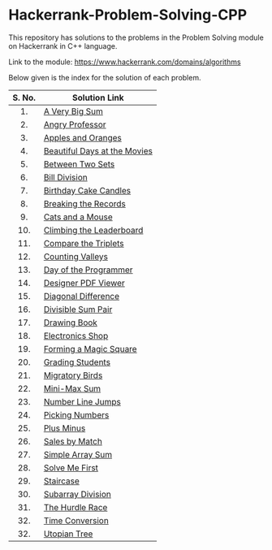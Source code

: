 # Hackerrank-Problem-Solving-CPP
This repository has solutions to the problems in the Problem Solving module on Hackerrank in C++ language.

Link to the module: https://www.hackerrank.com/domains/algorithms

Below given is the index for the solution of each problem.

| S. No.  | Solution Link |
|:---------------:|---------------|
|1.| [A Very Big Sum](https://github.com/niharika1102/Hackerrank-Problem-Solving-CPP/blob/main/A%20Very%20Big%20Sum.cpp)  |
|2.|[Angry Professor](https://github.com/niharika1102/Hackerrank-Problem-Solving-CPP/blob/main/Angry%20Professor.cpp)|
|3.| [Apples and Oranges](https://github.com/niharika1102/Hackerrank-Problem-Solving-CPP/blob/main/Apple%20and%20Orange.cpp)  |
|4.|[Beautiful Days at the Movies](https://github.com/niharika1102/Hackerrank-Problem-Solving-CPP/blob/main/Beautiful%20Days%20at%20the%20Movies.cpp)|
|5.| [Between Two Sets](https://github.com/niharika1102/Hackerrank-Problem-Solving-CPP/blob/main/Between%20Two%20Sets.cpp)|
|6.|[Bill Division](https://github.com/niharika1102/Hackerrank-Problem-Solving-CPP/blob/main/Bill%20Division.cpp)|
|7.| [Birthday Cake Candles](https://github.com/niharika1102/Hackerrank-Problem-Solving-CPP/blob/main/Birthday%20Cake%20Candles.cpp)|
|8.|[Breaking the Records](https://github.com/niharika1102/Hackerrank-Problem-Solving-CPP/blob/main/Breaking%20the%20Records.cpp)|
|9.|[Cats and a Mouse](https://github.com/niharika1102/Hackerrank-Problem-Solving-CPP/blob/main/Cats%20and%20a%20Mouse.cpp)|
|10.|[Climbing the Leaderboard](https://github.com/niharika1102/Hackerrank-Problem-Solving-CPP/blob/main/Climbing%20the%20Leaderboard.cpp)|
|11.|[Compare the Triplets](https://github.com/niharika1102/Hackerrank-Problem-Solving-CPP/blob/main/Compare%20the%20Triplets.cpp)|
|12.|[Counting Valleys](https://github.com/niharika1102/Hackerrank-Problem-Solving-CPP/blob/main/Counting%20Valleys.cpp)|
|13.|[Day of the Programmer](https://github.com/niharika1102/Hackerrank-Problem-Solving-CPP/blob/main/Day%20of%20the%20Programmer.cpp)|
|14.|[Designer PDF Viewer](https://github.com/niharika1102/Hackerrank-Problem-Solving-CPP/blob/main/Designer%20PDF%20Viewer.cpp)|
|15.|[Diagonal Difference](https://github.com/niharika1102/Hackerrank-Problem-Solving-CPP/blob/main/Diagonal%20Difference.cpp)|
|16.|[Divisible Sum Pair](https://github.com/niharika1102/Hackerrank-Problem-Solving-CPP/blob/main/Divisible%20Sum%20Pair.cpp)|
|17.|[Drawing Book](https://github.com/niharika1102/Hackerrank-Problem-Solving-CPP/blob/main/Drawing%20Book.cpp)|
|18.|[Electronics Shop](https://github.com/niharika1102/Hackerrank-Problem-Solving-CPP/blob/main/Electronics%20Shop.cpp)|
|19.|[Forming a Magic Square](https://github.com/niharika1102/Hackerrank-Problem-Solving-CPP/blob/main/Forming%20a%20Magic%20Square.cpp)|
|20.|[Grading Students](https://github.com/niharika1102/Hackerrank-Problem-Solving-CPP/blob/main/Grading%20Students.cpp)|
|21.|[Migratory Birds](https://github.com/niharika1102/Hackerrank-Problem-Solving-CPP/blob/main/Migratory%20Birds.cpp)|
|22.|[Mini-Max Sum](https://github.com/niharika1102/Hackerrank-Problem-Solving-CPP/blob/main/Mini-Max%20Sum.cpp)|
|23.|[Number Line Jumps](https://github.com/niharika1102/Hackerrank-Problem-Solving-CPP/blob/main/Number%20Line%20Jumps.cpp)|
|24.|[Picking Numbers](https://github.com/niharika1102/Hackerrank-Problem-Solving-CPP/blob/main/Picking%20Numbers.cpp)|
|25.|[Plus Minus](https://github.com/niharika1102/Hackerrank-Problem-Solving-CPP/blob/main/Plus%20Minus.cpp)|
|26.|[Sales by Match](https://github.com/niharika1102/Hackerrank-Problem-Solving-CPP/blob/main/Sales%20By%20Match.cpp)|
|27.|[Simple Array Sum](https://github.com/niharika1102/Hackerrank-Problem-Solving-CPP/blob/main/Simple%20Array%20Sum.cpp)|
|28.|[Solve Me First](https://github.com/niharika1102/Hackerrank-Problem-Solving-CPP/blob/main/Solve%20Me%20First.cpp)|
|29.|[Staircase](https://github.com/niharika1102/Hackerrank-Problem-Solving-CPP/blob/main/Staircase.cpp)|
|30.|[Subarray Division](https://github.com/niharika1102/Hackerrank-Problem-Solving-CPP/blob/main/Subarray%20Division.cpp)|
|31.|[The Hurdle Race](https://github.com/niharika1102/Hackerrank-Problem-Solving-CPP/blob/main/The%20Hurdle%20Race.cpp)|
|32.|[Time Conversion](https://github.com/niharika1102/Hackerrank-Problem-Solving-CPP/blob/main/Time%20Conversion.cpp)|
|32.|[Utopian Tree](https://github.com/niharika1102/Hackerrank-Problem-Solving-CPP/blob/main/Utopian%20Tree.cpp)|
